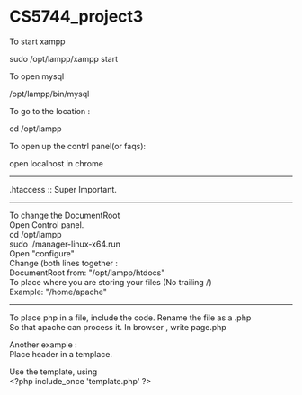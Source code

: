# CS5744_project3

To start xampp  

   sudo /opt/lampp/xampp start

To open mysql     
  
  /opt/lampp/bin/mysql  

To go to the location :   
  
  cd /opt/lampp   

To open up the contrl panel(or faqs):     
  
  open localhost in chrome

-------------------------------


.htaccess :: Super Important.


-------------------------------

To change the DocumentRoot     
Open Control panel.      
cd /opt/lampp     
sudo ./manager-linux-x64.run       
Open "configure"        
Change (both lines together :        
DocumentRoot from: "/opt/lampp/htdocs"       
To place where you are storing your files (No trailing /)         
Example: "/home/apache"          
 

--------------------------------


To place php in a file, include the code. Rename the file as a  .php       
So that apache can process it.
In browser , write page.php      


Another example :       
Place header in a templace.

Use the template, using           
   \<?php include_once 'template.php' ?\>







